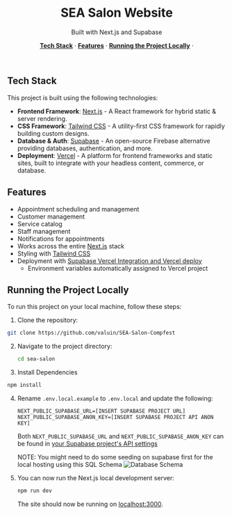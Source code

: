 <h1 align="center">SEA Salon Website</h1>

<p align="center">
 Built with Next.js and Supabase
</p>

<p align="center">
  <a href="#tech-stack"><strong>Tech Stack</strong></a> ·
  <a href="#features"><strong>Features</strong></a> ·
  <a href="#running-the-project-locally"><strong>Running the Project Locally</strong></a> ·
</p>
<br/>

## Tech Stack

This project is built using the following technologies:

- **Frontend Framework**: [Next.js](https://nextjs.org) - A React framework for hybrid static & server rendering.
- **CSS Framework**: [Tailwind CSS](https://tailwindcss.com) - A utility-first CSS framework for rapidly building custom designs.
- **Database & Auth**: [Supabase](https://supabase.com) - An open-source Firebase alternative providing databases, authentication, and more.
- **Deployment**: [Vercel](https://vercel.com) - A platform for frontend frameworks and static sites, built to integrate with your headless content, commerce, or database.

## Features

- Appointment scheduling and management
- Customer management
- Service catalog
- Staff management
- Notifications for appointments
- Works across the entire [Next.js](https://nextjs.org) stack
- Styling with [Tailwind CSS](https://tailwindcss.com)
- Deployment with [Supabase Vercel Integration and Vercel deploy](#deploy-your-own)
  - Environment variables automatically assigned to Vercel project



## Running the Project Locally

To run this project on your local machine, follow these steps:

1. Clone the repository:
  ```bash
  git clone https://github.com/valuin/SEA-Salon-Compfest
  ```

2. Navigate to the project directory:
   ```bash
   cd sea-salon
   ```

3. Install Dependencies
  ```bash
  npm install
  ```

4. Rename `.env.local.example` to `.env.local` and update the following:

   ```
   NEXT_PUBLIC_SUPABASE_URL=[INSERT SUPABASE PROJECT URL]
   NEXT_PUBLIC_SUPABASE_ANON_KEY=[INSERT SUPABASE PROJECT API ANON KEY]
   ```

   Both `NEXT_PUBLIC_SUPABASE_URL` and `NEXT_PUBLIC_SUPABASE_ANON_KEY` can be found in [your Supabase project's API settings](https://app.supabase.com/project/_/settings/api)

   NOTE: You might need to do some seeding on supabase first for the local hosting using this SQL Schema
   <img alt="Database Schema" src="/scheme.png">


5. You can now run the Next.js local development server:

   ```bash
   npm run dev
   ```

   The site should now be running on [localhost:3000](http://localhost:3000/).

